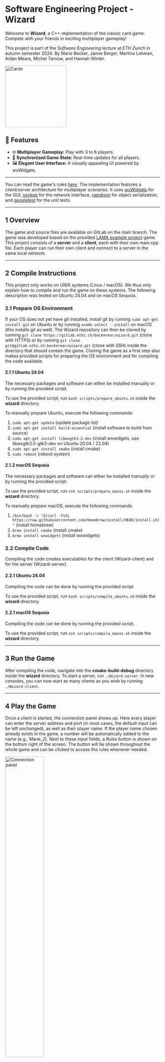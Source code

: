 # Software Engineering Project - Wizard
Welcome to **Wizard**, a C++ implementation of the classic card game. Compete with your friends in exciting multiplayer 
gameplay!

This project is part of the *Software Engineering* lecture at *ETH Zurich* in autumn semester 2024. By Marie Becker, Janne Berger, Martina
Lehman, Aidan Meara, Michel Tarnow, and Hannah Winter.

<div style="display: flex; align-items: center;">
  <img src="./assets/cards.png" alt="Cards" style="height: 200px;">
</div>



## 🚀 Features
- 🌐 **Multiplayer Gameplay:** Play with 3 to 6 players.
- 🔄 **Synchronized Game State:** Real-time updates for all players.
- 🖼 **Elegant User Interface:** A visually appealing UI powered by wxWidgets.

---

You can read the game's rules [here](https://blog.amigo-spiele.de/content/ap/rule/06900-GB-AmigoRule.pdf). 
The implementation features a client/server architecture for multiplayer scenarios. It uses [wxWidgets](https://www.wxwidgets.org/) 
for the GUI, [sockpp](https://github.com/fpagliughi/sockpp) for the network interface, [rapidjson](https://rapidjson.org/md_doc_tutorial.html) 
for object serialization, and [googletest](https://github.com/google/googletest) for the unit tests. 

---

## 1 Overview

The game and source files are available on GitLab on the main branch. The game was developed based on the provided 
[LAMA example project](https://gitlab.ethz.ch/hraymond/cse-lama-example-project) game. This project consists of a 
**server** and a **client**, each with their own main.cpp file. Each player can run their own client and connect to 
a server in the same local network.

---

## 2 Compile Instructions

This project only works on UNIX systems (Linux / macOS). We thus only explain how to compile and run the game on these 
systems. The following description was tested on Ubuntu 24.04 and on macOS Sequoia.

### 2.1 Prepare OS Environment

If your OS does not yet have git installed, install git by running `sudo apt-get install git` on Ubuntu or by 
running `xcode-select --install` on macOS (this installs git as well). The Wizard repository can then be cloned by 
running `git clone https://gitlab.ethz.ch/beckermar/wizard.git` (clone with HTTPS) or by running
`git clone git@gitlab.ethz.ch:beckermar/wizard.git` (clone with SSH) inside the directory that should contain the game.
Cloning the game as a first step also makes provided scripts for preparing the OS environment and for compiling the code
available.

#### 2.1.1 Ubuntu 24.04

The necessary packages and software can either be installed manually or by running the provided script. 

To use the provided script, run `bash scripts/prepare_ubuntu.sh` inside the **wizard** directory.

To manually prepare Ubuntu, execute the following commands:
1. `sudo apt-get update` (update package list)
2. `sudo apt-get install build-essential` (install software to build from source)
3. `sudo apt-get install libwxgtk3.2-dev` (install wxwidgets, use libwxgtk3.0-gtk3-dev on Ubuntu 20.04 / 22.04)
4. `sudo apt-get install cmake` (install cmake)
5. `sudo reboot` (reboot system)

#### 2.1.2 macOS Sequoia

The necessary packages and software can either be installed manually or by running the provided script.

To use the provided script, run `zsh scripts/prepare_macos.sh` inside the **wizard** directory.

To manually prepare macOS, execute the following commands: 
1. `/bin/bash -c "$(curl -fsSL https://raw.githubusercontent.com/Homebrew/install/HEAD/install.sh)"` (install homebrew)
2. `brew install cmake` (install cmake)
3. `brew install wxwidgets` (install wxwidgets)

### 2.2 Compile Code

Compiling the code creates executables for the client (Wizard-client) and for the server (Wizard-server).

#### 2.2.1 Ubuntu 24.04

Compiling the code can be done by running the provided script.

To use the provided script, run `bash scripts/compile_ubuntu.sh` inside the **wizard** directory.

#### 2.2.1 macOS Sequoia

Compiling the code can be done by running the provided script.

To use the provided script, run `zsh scripts/compile_macos.sh` inside the **wizard** directory.

---

## 3 Run the Game

After compiling the code, navigate into the **cmake-build-debug** directory inside the **wizard** directory. To start a 
server, run `./Wizard-server`. In new consoles, you can now start as many clients as you wish by running `./Wizard-client`.

---

## 4 Play the Game

Once a client is started, the connection panel shows up. Here every player can enter the server address and port (in most
 cases, the default input can be left unchanged), as well as their player name. If the player name chosen already exists 
in the game, a number will be automatically added to the name (e.g., Marie_2). Next to these input fields, a *Rules*
button is shown on the bottom right of the screen. The button will be shown throughout the whole game and can be clicked
to access the rules whenever needed.

<img src="/assets/readme/connection_panel.png" width=50% height=50% alt="Connection panel"> <br>

After clicking on the *Connect* button, the lobby shows up. Here all players that have joined the game can be seen. The 
*Start Game* button can be clicked to start a game once enough players joined, and the *Leave Game* button can be clicked
to leave the game. This is possible throughout the whole game, however, if a player leaves the game after it has started,
the game is over. During the lobby, players can join and leave the game without terminating it.

<img src="assets/readme/lobby_one_player.png" width=50% height=50% alt="Lobby panel"> <br>

To start a game, at least 3 players have to connect to the server and join the game. The maximum number of players per 
game is 6. Once at least 3 players are connected to the server and have joined the game, the *Start Game* button turns 
purple and the game can be started by clicking the button. If players decide that they want to leave the game again 
throughout the waiting time, they can press the *Leave Game* button and leave the lobby. The player will be removed from 
the lobby and the other players can keep waiting.

<img src="assets/readme/lobby_six_players.png" width=50% height=50% alt="Lobby panel"> <br>

Every round starts with an estimation phase. Here each player can enter their trick estimation by typing into the 
provided input filed, and then submit it by clicking on the *Submit* button. In this phase of the game, each player can
see their own cards shown at the bottom and the trump card shown on the left side of the screen. The current round number
and the sum of already submitted trick estimations is shown in the middle of the screen and can help players submitting
a valid estimate (e.g., estimate cannot be greater than the current round number).

<img src="assets/readme/estimation_panel.png" width=50% height=50% alt="Estimation phase"> <br>

Above the *Leave Game* button, the scoreboard can now be accessed by clicking on the *Scoreboard* button.
The scoreboard is available throughout the whole game and winning and loosing players are color-coded.
If a player leaves the game now after it was already started, the game ends immediately for all players
and the final scores are shown to everyone.

<img src="assets/readme/scoreboard.png" width=50% height=50% alt="Scoreboard"> <br>

After every player has submitted their estimation, the playing phase starts. Cards can be played by clicking on the 
respective card. Hovering over cards increases their size to get a closer look. An announcement in the middle of the 
screen shows whose turn it is. The player whose turn it is is also highlighted in purple. Played cards are displayed in 
the middle of the screen as well. In the top left corner the round number and the sum of estimated tricks are shown.
Below each players' name, the won and predicted numbers of tricks can be seen.

<img src="assets/readme/play_phase_last_player.png" width=50% height=50% alt="Play phase"> <br>

At the end of each trick, the winner is shown and the new trick starts automatically. If the trick is the last trick of
a round, the points gained or lost in this round are shown as well, and the new round starts automatically. At the end of
the game, the winner is announced and the players can close the game. This also happens when someone leaves the game.

<img src="assets/readme/end_of_game.png" width=50% height=50% alt="End of Game"> <br>

Have fun playing!

---

## 5 Play on Different Devices

When playing the game on a single device, the default server address *127.0.0.1* and server port *50505* 
can be used during the connection phase.

However, the game can also be played from different devices on the same Wi-Fi network 🛜 or if all devices are connected
to the same VPN.
In this case, one player needs to host the server, while all other players only have to run their client.
When connecting to the game, all players have to enter the private IP address of the player hosting the server
in the *server address* field. The default port *50505* can be kept.

### Get local IP address to host server
On macOS version 10.4 throughout the latest version run the following command in the terminal:
```
ipconfig getifaddr en0
```
To host the server, the firewall needs to be configured to allow connections on port *50505*.
This can be easiest done by going to `Network settings > Firewall` and turning of the firewall.

On Ubuntu 24.04 you can use the `hostname` command in the terminal:
```
hostname -I
```
The firewall can be configured to allow incoming connections on port *50505* with the following command:
```
sudo ufw allow 50505
```
---

## 6 Coding Documentation

The code in this project was documented via [Doxygen](https://doxygen.nl/).
Doxygen documentation can be accessed by opening the `index.html` file in the `html` folder.
This can be automatically done by running the following command in the terminal out of the `wizard` project folder:
```
open ./html/index.html
```